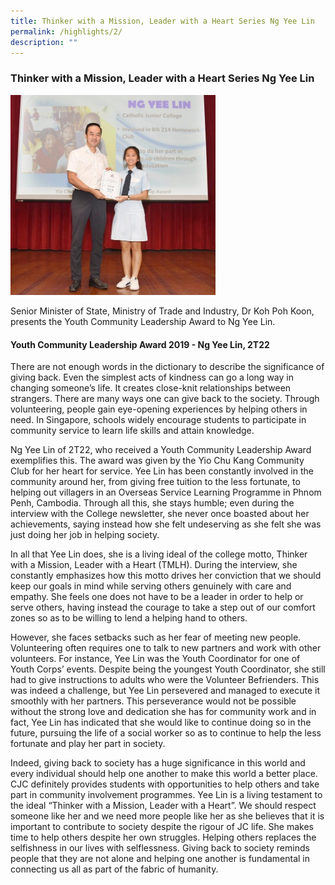 ```yaml
---
title: Thinker with a Mission, Leader with a Heart Series Ng Yee Lin
permalink: /highlights/2/
description: ""
---
```

### **Thinker with a Mission, Leader with a Heart Series Ng Yee Lin**

<img src="/images/ngyeelin.jpg" style="width:65%">

Senior Minister of State, Ministry of Trade and Industry, Dr Koh Poh Koon, presents the Youth Community Leadership Award to Ng Yee Lin.

#### **Youth Community Leadership Award 2019 - Ng Yee Lin, 2T22**
There are not enough words in the dictionary to describe the significance of giving back. Even the simplest acts of kindness can go a long way in changing someone’s life. It creates close-knit relationships between strangers. There are many ways one can give back to the society. Through volunteering, people gain eye-opening experiences by helping others in need. In Singapore, schools widely encourage students to participate in community service to learn life skills and attain knowledge.

Ng Yee Lin of 2T22, who received a Youth Community Leadership Award exemplifies this. The award was given by the Yio Chu Kang Community Club for her heart for service. Yee Lin has been constantly involved in the community around her, from giving free tuition to the less fortunate, to helping out villagers in an Overseas Service Learning Programme in Phnom Penh, Cambodia. Through all this, she stays humble; even during the interview with the College newsletter, she never once boasted about her achievements, saying instead how she felt undeserving as she felt she was just doing her job in helping society.

In all that Yee Lin does, she is a living ideal of the college motto, Thinker with a Mission, Leader with a Heart (TMLH). During the interview, she constantly emphasizes how this motto drives her conviction that we should keep our goals in mind while serving others genuinely with care and empathy. She feels one does not have to be a leader in order to help or serve others, having instead the courage to take a step out of our comfort zones so as to be willing to lend a helping hand to others.

However, she faces setbacks such as her fear of meeting new people. Volunteering often requires one to talk to new partners and work with other volunteers. For instance, Yee Lin was the Youth Coordinator for one of Youth Corps’ events. Despite being the youngest Youth Coordinator, she still had to give instructions to adults who were the Volunteer Befrienders. This was indeed a challenge, but Yee Lin persevered and managed to execute it smoothly with her partners. This perseverance would not be possible without the strong love and dedication she has for community work and in fact, Yee Lin has indicated that she would like to continue doing so in the future, pursuing the life of a social worker so as to continue to help the less fortunate and play her part in society.

Indeed, giving back to society has a huge significance in this world and every individual should help one another to make this world a better place. CJC definitely provides students with opportunities to help others and take part in community involvement programmes. Yee Lin is a living testament to the ideal “Thinker with a Mission, Leader with a Heart”. We should respect someone like her and we need more people like her as she believes that it is important to contribute to society despite the rigour of JC life. She makes time to help others despite her own struggles. Helping others replaces the selfishness in our lives with selflessness. Giving back to society reminds people that they are not alone and helping one another is fundamental in connecting us all as part of the fabric of humanity.
